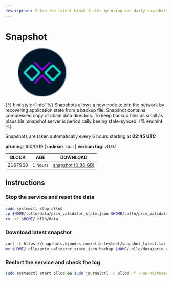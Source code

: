 ```yaml
---
description: Catch the latest block faster by using our daily snapshots.
---
```


# Snapshot

<figure><img src="https://raw.githubusercontent.com/kj89/cosmos-images/main/logos/ollo.png" width="150" alt=""><figcaption></figcaption></figure>

{% hint style='info' %}
Snapshots allows a new node to join the network by recovering application state from a backup file. 
Snapshot contains compressed copy of chain data directory. To keep backup files as small as plausible, 
snapshot server is periodically beeing state-synced.
{% endhint %}

Snapshots are taken automatically every 6 hours starting at **02:45 UTC**

**pruning**: 100/0/19 | **indexer**: null | **version tag**: v0.0.1

| BLOCK             | AGE             | DOWNLOAD                                                                                            |
| ----------------- | --------------- | --------------------------------------------------------------------------------------------------- |
| 2167968 | 1 hours | [snapshot (0.86 GB)](https://snapshots.kjnodes.com/ollo-testnet/snapshot\_latest.tar.lz4) |

## Instructions

### Stop the service and reset the data

```bash
sudo systemctl stop ollod
cp $HOME/.ollo/data/priv_validator_state.json $HOME/.ollo/priv_validator_state.json.backup
rm -rf $HOME/.ollo/data
```

### Download latest snapshot

```bash
curl -L https://snapshots.kjnodes.com/ollo-testnet/snapshot_latest.tar.lz4 | tar -Ilz4 -xf - -C $HOME/.ollo
mv $HOME/.ollo/priv_validator_state.json.backup $HOME/.ollo/data/priv_validator_state.json
```

### Restart the service and check the log

```bash
sudo systemctl start ollod && sudo journalctl -u ollod -f --no-hostname -o cat
```
